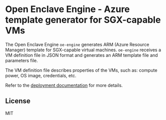 
# Open Enclave Engine - Azure template generator for SGX-capable VMs

The Open Enclave Engine `oe-engine` generates ARM (Azure Resource Manager) template for SGX-capable virtual machines.
`oe-engine` receives a VM definition file in JSON format and generates an ARM template file and parameters file.

The VM definition file describes properties of the VMs, such as: compute power, OS image, credentials, etc.

Refer to the [deployment documentation](docs/deployment.md) for more details.


License
----

MIT
